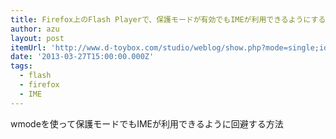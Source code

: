 ```yaml
---
title: Firefox上のFlash Playerで、保護モードが有効でもIMEが利用できるようにする方法 - WebStudio
author: azu
layout: post
itemUrl: 'http://www.d-toybox.com/studio/weblog/show.php?mode=single;id=2013031500'
date: '2013-03-27T15:00:00.000Z'
tags:
  - flash
  - firefox
  - IME
---
```

wmodeを使って保護モードでもIMEが利用できるように回避する方法

